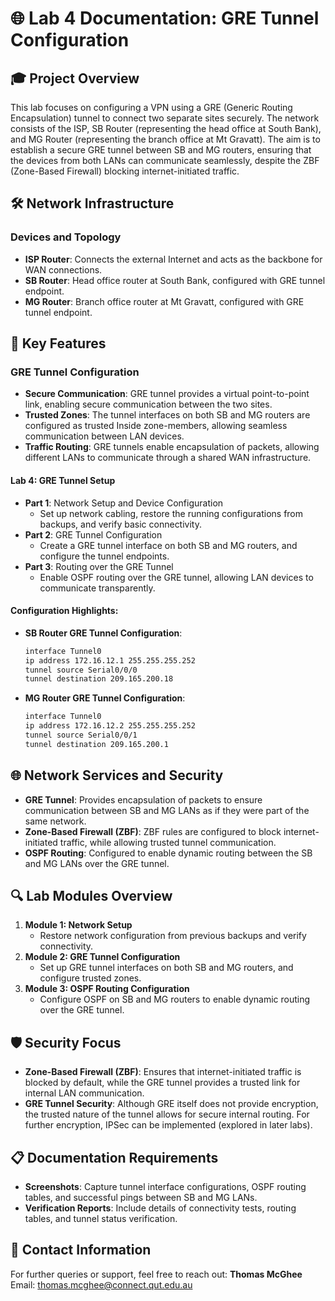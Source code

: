 # 🌐 Lab 4 Documentation: GRE Tunnel Configuration

## 🎓 Project Overview
This lab focuses on configuring a VPN using a GRE (Generic Routing Encapsulation) tunnel to connect two separate sites securely. The network consists of the ISP, SB Router (representing the head office at South Bank), and MG Router (representing the branch office at Mt Gravatt). The aim is to establish a secure GRE tunnel between SB and MG routers, ensuring that the devices from both LANs can communicate seamlessly, despite the ZBF (Zone-Based Firewall) blocking internet-initiated traffic.

## 🛠️ Network Infrastructure

### **Devices and Topology**
- **ISP Router**: Connects the external Internet and acts as the backbone for WAN connections.
- **SB Router**: Head office router at South Bank, configured with GRE tunnel endpoint.
- **MG Router**: Branch office router at Mt Gravatt, configured with GRE tunnel endpoint.

## 🔄 Key Features

### **GRE Tunnel Configuration**
- **Secure Communication**: GRE tunnel provides a virtual point-to-point link, enabling secure communication between the two sites.
- **Trusted Zones**: The tunnel interfaces on both SB and MG routers are configured as trusted Inside zone-members, allowing seamless communication between LAN devices.
- **Traffic Routing**: GRE tunnels enable encapsulation of packets, allowing different LANs to communicate through a shared WAN infrastructure.

#### Lab 4: GRE Tunnel Setup
- **Part 1**: Network Setup and Device Configuration
  - Set up network cabling, restore the running configurations from backups, and verify basic connectivity.
- **Part 2**: GRE Tunnel Configuration
  - Create a GRE tunnel interface on both SB and MG routers, and configure the tunnel endpoints.
- **Part 3**: Routing over the GRE Tunnel
  - Enable OSPF routing over the GRE tunnel, allowing LAN devices to communicate transparently.

#### Configuration Highlights:

- **SB Router GRE Tunnel Configuration**:
  ```bash
  interface Tunnel0
  ip address 172.16.12.1 255.255.255.252
  tunnel source Serial0/0/0
  tunnel destination 209.165.200.18
  ```

- **MG Router GRE Tunnel Configuration**:
  ```bash
  interface Tunnel0
  ip address 172.16.12.2 255.255.255.252
  tunnel source Serial0/0/1
  tunnel destination 209.165.200.1
  ```

## 🌐 Network Services and Security

- **GRE Tunnel**: Provides encapsulation of packets to ensure communication between SB and MG LANs as if they were part of the same network.
- **Zone-Based Firewall (ZBF)**: ZBF rules are configured to block internet-initiated traffic, while allowing trusted tunnel communication.
- **OSPF Routing**: Configured to enable dynamic routing between the SB and MG LANs over the GRE tunnel.

## 🔍 Lab Modules Overview

1. **Module 1: Network Setup**
   - Restore network configuration from previous backups and verify connectivity.
2. **Module 2: GRE Tunnel Configuration**
   - Set up GRE tunnel interfaces on both SB and MG routers, and configure trusted zones.
3. **Module 3: OSPF Routing Configuration**
   - Configure OSPF on SB and MG routers to enable dynamic routing over the GRE tunnel.

## 🛡️ Security Focus
- **Zone-Based Firewall (ZBF)**: Ensures that internet-initiated traffic is blocked by default, while the GRE tunnel provides a trusted link for internal LAN communication.
- **GRE Tunnel Security**: Although GRE itself does not provide encryption, the trusted nature of the tunnel allows for secure internal routing. For further encryption, IPSec can be implemented (explored in later labs).

## 📋 Documentation Requirements
- **Screenshots**: Capture tunnel interface configurations, OSPF routing tables, and successful pings between SB and MG LANs.
- **Verification Reports**: Include details of connectivity tests, routing tables, and tunnel status verification.

## 📧 Contact Information
For further queries or support, feel free to reach out: **Thomas McGhee**  
Email: [thomas.mcghee@connect.qut.edu.au](mailto:thomas.mcghee@connect.qut.edu.au)

